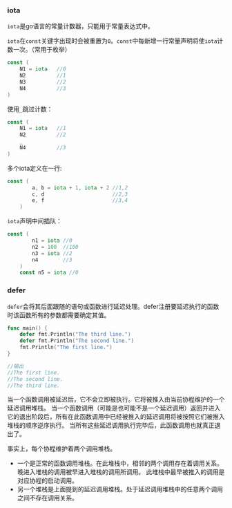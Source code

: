 ### iota
`iota`是go语言的常量计数器，只能用于常量表达式中。

`iota`在`const`关键字出现时会被重置为`0`。`const`中每新增一行常量声明将使`iota`计数一次。（常用于枚举）

```go
const (
	N1 = iota   //0
	N2          //1
	N3          //2
	N4          //3
)

```

使用`_`跳过计数：

```go
const (
	N1 = iota   //1
    N2          //2
	_
	N4          //3
)
```

多个iota定义在一行:
```go
const (
		a, b = iota + 1, iota + 2 //1,2
		c, d                      //2,3
		e, f                      //3,4
	)
```

`iota`声明中间插队：
```go
const (
		n1 = iota //0
		n2 = 100  //100
		n3 = iota //2
		n4        //3
	)
	const n5 = iota //0
```

### defer
`defer`会将其后面跟随的语句或函数进行延迟处理。defer注册要延迟执行的函数时该函数所有的参数都需要确定其值。

```go
func main() {
    defer fmt.Println("The third line.")
    defer fmt.Println("The second line.")
    fmt.Println("The first line.")
}

//输出
//The first line.
//The second line.
//The third line.
```

当一个函数调用被延迟后，它不会立即被执行。它将被推入由当前协程维护的一个延迟调用堆栈。 当一个函数调用（可能是也可能不是一个延迟调用）返回并进入它的退出阶段后，所有在此函数调用中已经被推入的延迟调用将被按照它们被推入堆栈的顺序逆序执行。 当所有这些延迟调用执行完毕后，此函数调用也就真正退出了。

事实上，每个协程维护着两个调用堆栈。
- 一个是正常的函数调用堆栈。在此堆栈中，相邻的两个调用存在着调用关系。晚进入堆栈的调用被早进入堆栈的调用所调用。 此堆栈中最早被推入的调用是对应协程的启动调用。
- 另一个堆栈是上面提到的延迟调用堆栈。处于延迟调用堆栈中的任意两个调用之间不存在调用关系。
